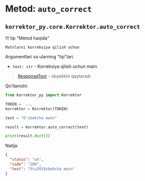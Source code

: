 # Metod: `auto_correct`

## **`korrektor_py.core.Korrektor.auto_correct`**

!!! tip "Metod haqida"

    Matnlarni korreksiya qilish uchun

Argumentlari va ularning "tip"lari.

- `text: str` - Korreksiya qilish uchun matn

> [ResponseText](/korrektor-py/objects/#korrektor_pymodelsresponsetext) - obyektini qaytaradi

Qo'llanishi:

```python title="auto_correct.py" hl_lines="8"
from korrektor_py import Korrektor

TOKEN =  ...
korrektor = Korrektor(TOKEN)

text = "O'zbekcha matn"

result = korrektor.auto_correct(text)

print(result.dict())
```

Natija:

```json
{
  "status": "ok",
  "code": "200",
  "text": "O\u2018zbekcha matn"
}
```
